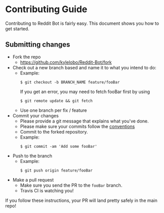 # Contributing Guide

Contributing to Reddit Bot is fairly easy. This document shows you how to get started.

## Submitting changes

- Fork the repo
  - <https://github.com/kylelobo/Reddit-Bot/fork>
- Check out a new branch based and name it to what you intend to do:
  - Example:
    ````
    $ git checkout -b BRANCH_NAME feature/fooBar
    ````
    If you get an error, you may need to fetch fooBar first by using
    ````
    $ git remote update && git fetch
    ````
  - Use one branch per fix / feature
- Commit your changes
  - Please provide a git message that explains what you've done.
  - Please make sure your commits follow the [conventions](https://gist.github.com/robertpainsi/b632364184e70900af4ab688decf6f53#file-commit-message-guidelines-md)
  - Commit to the forked repository.
  - Example:
    ````
    $ git commit -am 'Add some fooBar'
    ````
- Push to the branch
  - Example:
    ````
    $ git push origin feature/fooBar
    ````
- Make a pull request
  - Make sure you send the PR to the <code>fooBar</code> branch.
  - Travis CI is watching you!

If you follow these instructions, your PR will land pretty safely in the main repo!
